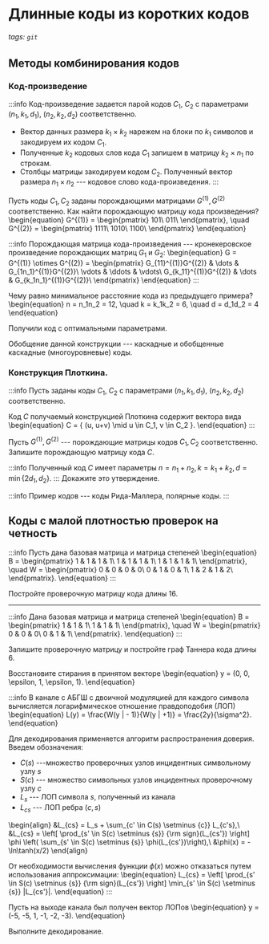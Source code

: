 # Длинные коды из коротких кодов
###### tags: `git`

## Методы комбинирования кодов
### Код-произведение

:::info
Код-произведение задается парой кодов $C_1$, $C_2$ с параметрами $(n_1, k_1, d_1)$, $(n_2, k_2, d_2)$ соответственно.

- Вектор данных размера $k_1 \times k_2$ нарежем на блоки по $k_1$ символов и закодируем их кодом $C_1$. 
- Полученные $k_2$ кодовых слов кода $C_1$ запишем в матрицу $k_2 \times n_1$ по строкам. 
- Столбцы матрицы закодируем кодом $C_2$. Полученный вектор размера $n_1 \times n_2$ --- кодовое слово кода-произведения.
:::

Пусть коды $C_1, C_2$ заданы порождающими матрицами $G^{(1)}, G^{(2)}$ соответственно. Как найти порождающую матрицу кода произведения?
\begin{equation}
  G^{(1)} = \begin{pmatrix}
    101\\
    011\\
  \end{pmatrix}, \quad G^{(2)} = \begin{pmatrix}
    1111\\
    1010\\
    1100\\
  \end{pmatrix}
\end{equation}

:::info
Порождающая матрица кода-произведения --- кронекеровское произведение порождающих матриц $G_1$ и $G_2$:
\begin{equation}
  G = G^{(1)} \otimes G^{(2)} = \begin{pmatrix}
  G_{11}^{(1)}G^{(2)} & \dots & G_{1n_1}^{(1)}G^{(2)}\\
    \vdots & \ddots & \vdots\\
    G_{k_11}^{(1)}G^{(2)} & \dots & G_{k_1n_1}^{(1)}G^{(2)}\\
  \end{pmatrix}
\end{equation}
:::

Чему равно минимальное расстояние кода из предыдущего примера?
\begin{equation}
  n = n_1n_2 = 12, \quad k = k_1k_2 = 6, \quad d = d_1d_2 = 4
\end{equation}
    
Получили код с оптимальными параметрами.

Обобщение данной конструкции --- каскадные и обобщенные каскадные (многоуровневые) коды.

### Конструкция Плоткина.

:::info
Пусть заданы коды $C_1$, $C_2$ с параметрами $(n_1, k_1, d_1)$, $(n_2, k_2, d_2)$ соответственно.

Код $C$ получаемый конструкцией Плоткина содержит вектора вида
\begin{equation}
  C = \{ (u, u+v) \mid u \in C_1, v \in C_2 \}.
\end{equation}
:::

Пусть $G^{(1)}, G^{(2)}$ --- порождающие матрицы кодов $C_1, C_2$ соответственно. Запишите порождающую матрицу кода $C$.

:::info
Полученный код $C$ имеет параметры $n = n_1 + n_2, k = k_1 + k_2, d = \min\{2d_1, d_2\}$.
:::
Докажите это утверждение.

:::info
Пример кодов --- коды Рида-Маллера, полярные коды.
:::

## Коды с малой плотностью проверок на четность

:::info
Пусть дана базовая матрица и матрица степеней
\begin{equation}
  B = \begin{pmatrix}
    1 & 1 & 1 & 1\\
    1 & 1 & 1 & 1\\
    1 & 1 & 1 & 1\\
  \end{pmatrix}, \quad W = \begin{pmatrix}
    0 & 0 & 0 & 0\\
    0 & 1 & 0 & 1\\
    1 & 2 & 1 & 2\\
  \end{pmatrix}.
\end{equation}
:::

Постройте проверочную матрицу кода длины 16.

---

:::info
Дана базовая матрица и матрица степеней
\begin{equation}
  B = \begin{pmatrix}
    1 & 1 & 1\\
    1 & 1 & 1\\
  \end{pmatrix}, \quad W = \begin{pmatrix}
    0 & 0 & 0\\
    0 & 1 & 1\\
  \end{pmatrix}.
\end{equation}
:::

Запишите проверочную матрицу и постройте граф Таннера кода длины 6.

Восстановите стирания в принятом векторе
\begin{equation}
  y = (0, 0, \epsilon, 1, \epsilon, 1).
\end{equation}

:::info
В канале с АБГШ с двоичной модуляцией для каждого символа вычисляется логарифмическое отношение правдоподобия (ЛОП)
\begin{equation}
L(y) = \frac{W(y | - 1)}{W(y | +1)} = \frac{2y}{\sigma^2}.
\end{equation}

Для декодирования применяется алгоритм распространения доверия.
Введем обозначения:
- $C(s)$ ---множество проверочных узлов инцидентных символьному узлу $s$
- $S(c)$ --- множество символьных узлов инцидентных проверочному узлу $c$
- $L_s$ --- ЛОП символа $s$, полученный из канала
- $L_{cs}$ --- ЛОП ребра $(c, s)$

\begin{align}
  &L_{cs} = L_s + \sum_{c' \in C(s) \setminus \{c\}} L_{c's},\\
  &L_{cs} = \left[ \prod_{s' \in S(c) \setminus \{s\}} {\rm sign}(L_{cs'}) \right] \phi \left( \sum_{s' \in S(c) \setminus \{s\}} \phi(L_{cs'})\right),\\
  &\phi(x) = -\ln\tanh(x/2)
\end{align}

От необходимости вычисления функции $\phi(x)$ можно отказаться путем использования аппроксимации:
\begin{equation}
  L_{cs} = \left[ \prod_{s' \in S(c) \setminus \{s\}} {\rm sign}(L_{cs'}) \right] \min_{s' \in S(c) \setminus \{s\}} |L_{cs'}|.
\end{equation}
:::

Пусть на выходе канала был получен вектор ЛОПов
\begin{equation}
  y = (-5, -5, 1, -1, -2, -3).
\end{equation}

Выполните декодирование.